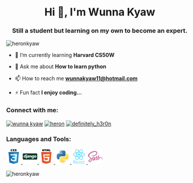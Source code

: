 <h1 align="center">Hi 👋, I'm Wunna Kyaw</h1>
<h3 align="center">Still a student but learning on my own to become an expert.</h3>

<p align="left"> <img src="https://komarev.com/ghpvc/?username=heronkyaw&label=Profile%20views&color=0e75b6&style=flat" alt="heronkyaw" /> </p>

- 🌱 I’m currently learning **Harvard CS50W**

- 💬 Ask me about **How to learn python**

- 📫 How to reach me **wunnakyaw11@hotmail.com**

- ⚡ Fun fact **I enjoy coding...**

<h3 align="left">Connect with me:</h3>
<p align="left">
<a href="https://linkedin.com/in/wunna kyaw" target="blank"><img align="center" src="https://raw.githubusercontent.com/rahuldkjain/github-profile-readme-generator/master/src/images/icons/Social/linked-in-alt.svg" alt="wunna kyaw" height="30" width="40" /></a>
<a href="https://fb.com/heron" target="blank"><img align="center" src="https://raw.githubusercontent.com/rahuldkjain/github-profile-readme-generator/master/src/images/icons/Social/facebook.svg" alt="heron" height="30" width="40" /></a>
<a href="https://instagram.com/definitely_h3r0n" target="blank"><img align="center" src="https://raw.githubusercontent.com/rahuldkjain/github-profile-readme-generator/master/src/images/icons/Social/instagram.svg" alt="definitely_h3r0n" height="30" width="40" /></a>
</p>

<h3 align="left">Languages and Tools:</h3>
<p align="left"> <a href="https://www.w3schools.com/css/" target="_blank" rel="noreferrer"> <img src="https://raw.githubusercontent.com/devicons/devicon/master/icons/css3/css3-original-wordmark.svg" alt="css3" width="40" height="40"/> </a> <a href="https://www.djangoproject.com/" target="_blank" rel="noreferrer"> <img src="https://raw.githubusercontent.com/devicons/devicon/master/icons/django/django-original.svg" alt="django" width="40" height="40"/> </a> <a href="https://www.w3.org/html/" target="_blank" rel="noreferrer"> <img src="https://raw.githubusercontent.com/devicons/devicon/master/icons/html5/html5-original-wordmark.svg" alt="html5" width="40" height="40"/> </a> <a href="https://www.python.org" target="_blank" rel="noreferrer"> <img src="https://raw.githubusercontent.com/devicons/devicon/master/icons/python/python-original.svg" alt="python" width="40" height="40"/> </a> <a href="https://reactjs.org/" target="_blank" rel="noreferrer"> <img src="https://raw.githubusercontent.com/devicons/devicon/master/icons/react/react-original-wordmark.svg" alt="react" width="40" height="40"/> </a> <a href="https://sass-lang.com" target="_blank" rel="noreferrer"> <img src="https://raw.githubusercontent.com/devicons/devicon/master/icons/sass/sass-original.svg" alt="sass" width="40" height="40"/> </a> </p>

<p><img align="center" src="https://github-readme-stats.vercel.app/api/top-langs?username=heronkyaw&show_icons=true&locale=en&layout=compact" alt="heronkyaw" /></p>
